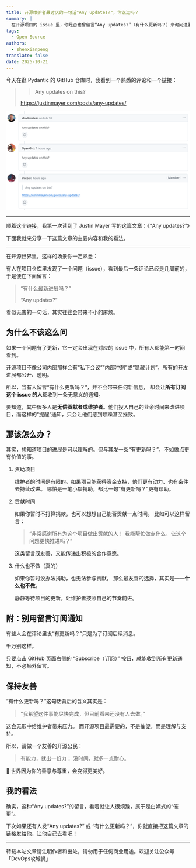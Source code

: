 ```yaml
---
title: 开源维护者最讨厌的一句话"Any updates?"，你说过吗？
summary: |
  在开源项目的 issue 里，你是否也曾留言“Any updates?”（有什么更新吗？）来询问进展？看似无害的一句话，实际上却可能让维护者感到烦躁和挫败。本文分享了一篇关于这个话题的文章，并提出了更友善的替代做法。
tags:
  - Open Source
authors:
  - shenxianpeng
translate: false
date: 2025-10-21
---
```


今天在逛 Pydantic 的 GitHub 仓库时，我看到一个熟悉的评论和一个链接：

> > Any updates on this?
> 
> https://justinmayer.com/posts/any-updates/

![Any updates?](any-updates.png)

---

顺着这个链接，我第一次读到了 Justin Mayer 写的这篇文章：《“Any updates?”》

下面我就来分享一下这篇文章的主要内容和我的看法。

---

在开源世界里，这样的场景你一定熟悉：

有人在项目仓库里发现了一个问题（issue），看到最后一条评论已经是几周前的，于是便在下面留言：

> “有什么最新进展吗？”
> 
> “Any updates?”

看似无害的一句话，其实往往会带来不小的麻烦。

## 为什么不该这么问

如果一个问题有了更新，它一定会出现在对应的 issue 中，所有人都能第一时间看到。

开源项目不像公司内部那样会有“私下会议”“内部冲刺”或“隐藏计划”，所有的开发进展都公开、透明。

所以，当有人留言“有什么更新吗？”，并不会带来任何新信息，
却会让**所有订阅这个 issue 的人**都收到一条无意义的通知。

要知道，其中很多人是**无偿贡献者或维护者**。他们投入自己的业余时间来改进项目，而这样的“提醒”通知，只会让他们感到烦躁甚至挫败。

## 那该怎么办？

其实，想知道项目的进展是可以理解的。但与其发一条“有更新吗？”，不如做点更有价值的事。

1. 资助项目

    维护者的时间是有限的。如果项目能获得资金支持，他们更有动力、也有条件去持续改进。
    哪怕是一笔小额捐助，都比一句“有更新吗？”更有帮助。

2. 贡献时间

    如果你暂时不打算捐款，也可以想想自己能否贡献一点时间。
    比如可以这样留言：

    > “非常感谢所有为这个项目做出贡献的人！
    > 我能帮忙做点什么，让这个问题更快推进吗？”

    这类留言既友善，又能传递出积极的合作意愿。

3. 什么也不做（真的）

    如果你暂时没办法捐助，也无法参与贡献，
    那么最友善的选择，其实是——**什么也不做**。
    
    静静等待项目的更新，让维护者按照自己的节奏前进。

## 附：别用留言订阅通知

有些人会在评论里发“有更新吗？”只是为了订阅后续消息。

千万别这样。

只要点击 GitHub 页面右侧的 “Subscribe（订阅）” 按钮，就能收到所有更新通知，不必额外留言。

## 保持友善

“有什么更新吗？”这句话背后的含义其实是：

> “我希望这件事能尽快完成，但目前看来还没有人去做。”

这会无形中给维护者带来压力。
而开源项目最需要的，不是催促，而是理解与支持。

所以，请做一个友善的开源公民：

> 有能力，就出一份力；
> 没时间，就多一点耐心。

💫 世界因为你的善意与尊重，会变得更美好。

## 我的看法

确实，这种“Any updates?”的留言，看着就让人很烦躁，属于是白嫖式的“催更”。

下次如果还有人发“Any updates?” 或 “有什么更新吗？”，你就直接把这篇文章的链接发给他，让他自己去看吧！

---

转载本站文章请注明作者和出处，请勿用于任何商业用途。欢迎关注公众号「DevOps攻城狮」
